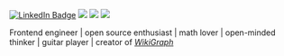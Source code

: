 <!-- linkedin 0a66c2 -->
<!-- twitter 1d9bf0 -->
<!-- reddit FF4500 -->

[![LinkedIn Badge](https://img.shields.io/badge/LinkedIn-eee?style=flat&logo=linkedin&logoColor=0a66c2)](https://www.linkedin.com/in/blinpete/)
[![](https://img.shields.io/badge/Twitter-eee?style=flat&logo=twitter)](https://twitter.com/peter_blinov)
[![](https://img.shields.io/badge/Mastodon-eee?style=flat&logo=mastodon)](https://mstdn.social/@blinpete)
[![](https://img.shields.io/badge/Reddit-eee?style=flat&logo=reddit)](https://www.reddit.com/user/blinpete)


Frontend engineer | open source enthusiast | math lover | open-minded thinker | guitar player | creator of [*WikiGraph*](https://blinpete.github.io/wiki-graph)

